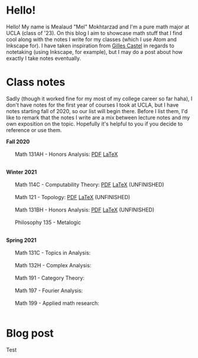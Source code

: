 # Hello!
Hello! My name is Mealaud "Mel" Mokhtarzad and I'm a pure math major at UCLA (class of '23). On this blog I aim to showcase math stuff that I find cool along with the notes I write for my classes (which I use Atom and Inkscape for). I have taken inspiration from [Gilles Castel](https://castel.dev/) in regards to notetaking (using Inkscape, for example), but I may do a post about how exactly I take notes eventually.

# Class notes
Sadly (though it worked fine for my most of my college career so far haha), I don't have notes for the first year of courses I took at UCLA, but I have notes starting fall of 2020, so our list will begin there. Before I list them, I'd like to remark that the notes I write are a mix between lecture notes and my own exposition on the topic. Hopefully it's helpful to you if you decide to reference or use them.

**Fall 2020** <br/><br/>
    &nbsp;&nbsp;&nbsp;&nbsp;&nbsp;&nbsp;Math 131AH - Honors Analysis: [PDF](https://github.com/melsmathblog/class-notes/blob/master/math-131abh/main.pdf) [LaTeX](https://github.com/melsmathblog/class-notes/blob/master/math-131abh/main.tex) <br/><br/>

**Winter 2021** <br/><br/>
    &nbsp;&nbsp;&nbsp;&nbsp;&nbsp;&nbsp;Math 114C - Computability Theory: [PDF](https://github.com/melsmathblog/class-notes/blob/master/math-114c/main.pdf) [LaTeX](https://github.com/melsmathblog/class-notes/tree/master/math-114c/chapters) (UNFINISHED) <br/><br/>
    &nbsp;&nbsp;&nbsp;&nbsp;&nbsp;&nbsp;Math 121 - Topology: [PDF](https://github.com/melsmathblog/class-notes/blob/master/math-121/main.pdf) [LaTeX](https://github.com/melsmathblog/class-notes/tree/master/math-121/chapters) (UNFINISHED) <br/><br/>
    &nbsp;&nbsp;&nbsp;&nbsp;&nbsp;&nbsp;Math 131BH - Honors Analysis: [PDF](https://github.com/melsmathblog/class-notes/blob/master/math-131abh/main.pdf) [LaTeX](https://github.com/melsmathblog/class-notes/blob/master/math-131abh/main.tex) (UNFINISHED) <br/><br/>
    &nbsp;&nbsp;&nbsp;&nbsp;&nbsp;&nbsp;Philosophy 135 - Metalogic <br/><br/>
    
**Spring 2021** <br/><br/>
    &nbsp;&nbsp;&nbsp;&nbsp;&nbsp;&nbsp;Math 131C - Topics in Analysis: <br/><br/>
    &nbsp;&nbsp;&nbsp;&nbsp;&nbsp;&nbsp;Math 132H - Complex Analysis: <br/><br/>
    &nbsp;&nbsp;&nbsp;&nbsp;&nbsp;&nbsp;Math 191 - Category Theory: <br/><br/>
    &nbsp;&nbsp;&nbsp;&nbsp;&nbsp;&nbsp;Math 197 - Fourier Analysis: <br/><br/>
    &nbsp;&nbsp;&nbsp;&nbsp;&nbsp;&nbsp;Math 199 - Applied math research: <br/><br/>

# Blog post
Test

